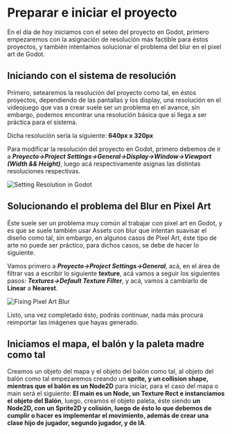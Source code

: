 # Preparar e iniciar el proyecto
En el día de hoy iniciamos con el seteo del proyecto en Godot, primero empezaremos con la asignación de resolución más factible para éstos proyectos, y también intentamos solucionar el problema del blur en el pixel art de Godot.

## Iniciando con el sistema de resolución
Primero, setearemos la resolución del proyecto como tal, en éstos proyectos, dependiendo de las pantallas y los display, una resolución en el videojuego que vas a crear suele ser un problema en el avance, sin embargo, podemos encontrar una resolución básica que si llega a ser práctica para el sistema.

Dicha resolución sería la siguiente: **640px x 320px**

Para modificar la resolución del proyecto en Godot, primero debemos de ir a ***Proyecto->Project Settings->General->Display->Window->Viewport (Width && Height)***, luego acá respectivamente asignas las distintas resoluciones respectivas.

![Setting Resolution in Godot](https://imgbox.com/87X6y6Oz)
## Solucionando el problema del Blur en Pixel Art
Éste suele ser un problema muy común al trabajar con pixel art en Godot, y es que se suele también usar Assets con blur que intentan suavisar el diseño como tal, sin embargo, en algunos casos de Pixel Art, éste tipo de arte no puede ser práctico, para dichos casos, se debe de hacer lo siguiente.

Vamos primero a ***Proyecto->Project Settings->General***, acá, en el área de filtrar vas a escribir lo siguiente **texture**, acá vamos a seguir los siguientes pasos: ***Textures->Default Texture Filter***, y acá, vamos a cambiarlo de **Linear** a **Nearest**.

![Fixing Pixel Art Blur](https://imgbox.com/JDUDpkrZ)

Listo, una vez completado ésto, podrás continuar, nada más procura reimportar las imágenes que hayas generado.

## Iniciamos el mapa, el balón y la paleta madre como tal

Creamos un objeto del mapa y el objeto del balón como tal, al objeto del balón como tal empezaremos creando un **sprite, y un collision shape, mientras que el balón es un Node2D** para iniciar, para el caso del mapa o main será el siguiente: **El main es un Node, un Texture Rect e instanciamos el objeto del Balón**, luego, creamos el objeto paleta, éste siendo **un Node2D, con un Sprite2D y colisión, luego de ésto lo que debemos de cumplir o hacer es implementar el movimiento, además de crear una clase hijo de jugador, segundo jugador, y de IA**.


